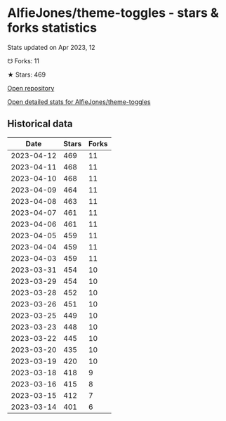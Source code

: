 # AlfieJones/theme-toggles - stars & forks statistics

Stats updated on Apr 2023, 12

☋ Forks: 11

★ Stars: 469

[Open repository](https://github.com/AlfieJones/theme-toggles)

[Open detailed stats for AlfieJones/theme-toggles](https://reviewgithub.com/rep/AlfieJones/theme-toggles)

## Historical data
| Date | Stars | Forks |
|------|-------|-------|
| 2023-04-12 | 469 | 11 | 
| 2023-04-11 | 468 | 11 | 
| 2023-04-10 | 468 | 11 | 
| 2023-04-09 | 464 | 11 | 
| 2023-04-08 | 463 | 11 | 
| 2023-04-07 | 461 | 11 | 
| 2023-04-06 | 461 | 11 | 
| 2023-04-05 | 459 | 11 | 
| 2023-04-04 | 459 | 11 | 
| 2023-04-03 | 459 | 11 | 
| 2023-03-31 | 454 | 10 | 
| 2023-03-29 | 454 | 10 | 
| 2023-03-28 | 452 | 10 | 
| 2023-03-26 | 451 | 10 | 
| 2023-03-25 | 449 | 10 | 
| 2023-03-23 | 448 | 10 | 
| 2023-03-22 | 445 | 10 | 
| 2023-03-20 | 435 | 10 | 
| 2023-03-19 | 420 | 10 | 
| 2023-03-18 | 418 | 9 | 
| 2023-03-16 | 415 | 8 | 
| 2023-03-15 | 412 | 7 | 
| 2023-03-14 | 401 | 6 | 

